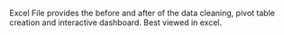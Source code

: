 Excel File provides the before and after of the data cleaning, pivot table creation and interactive dashboard. Best viewed in excel.
